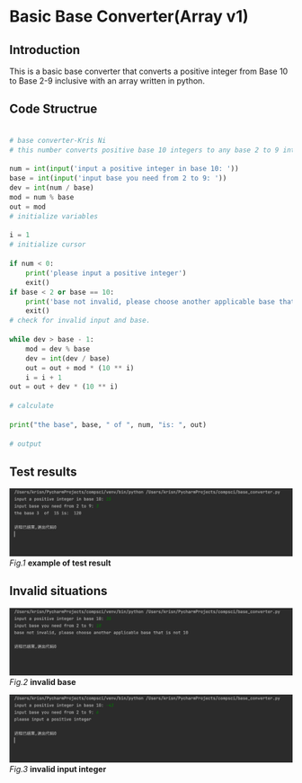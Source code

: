 # Basic Base Converter(Array v1)
## Introduction

This is a basic base converter that converts a positive integer from Base 10 to Base 2-9 inclusive with an array written in python.

## Code Structrue
```.py

# base converter-Kris Ni
# this number converts positive base 10 integers to any base 2 to 9 integers.

num = int(input('input a positive integer in base 10: '))
base = int(input('input base you need from 2 to 9: '))
dev = int(num / base)
mod = num % base
out = mod
# initialize variables

i = 1
# initialize cursor

if num < 0:
    print('please input a positive integer')
    exit()
if base < 2 or base == 10:
    print('base not invalid, please choose another applicable base that is not 10')
    exit()
# check for invalid input and base.

while dev > base - 1:
    mod = dev % base
    dev = int(dev / base)
    out = out + mod * (10 ** i)
    i = i + 1
out = out + dev * (10 ** i)

# calculate

print("the base", base, " of ", num, "is: ", out)

# output

```
## Test results

![](base_test_1.png)
*Fig.1*  **example of test result**

## Invalid situations

![](base_invalid_base.png)
*Fig.2* **invalid base**

![](base_invalid_int.png)
*Fig.3* **invalid input integer**

